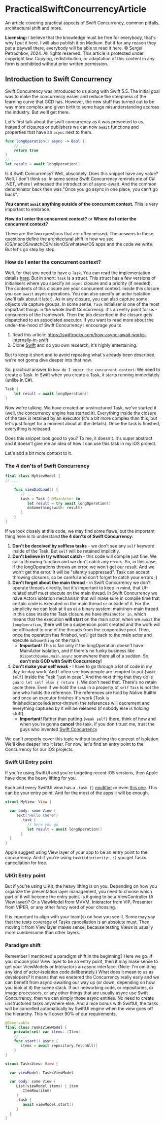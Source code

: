 # PracticalSwiftConcurrencyArticle
An article covering practical aspects of Swift Concurrency, common pitfalls, architectural shift and more.

**Licensing:**
I believe that the knowledge must be free for everybody, that's why I put it here. I will also publish it on Medium. But if for any reason they put a paywall there, everybody will be able to read it here.
© Sergei Petrachkov, 2024. All rights reserved. This article is protected under copyright law. Copying, redistribution, or adaptation of this content in any form is prohibited without prior written permission.

## Introduction to Swift Concurrency

Swift Concurrency was introduced to us along with Swift 5.5. The initial goal was to make the concurrency easier and reduce the steepness of the learning curve that GCD has. However, the new stuff has turned out to be way more complex and given birth to some huge misunderstanding accross the industry. But we'll get there.

Let's first talk about the swift concurrency as it was presented to us. Instead of closures or publishers we can now `await` functions and properties that have an `async` next to them.

```Swift
func longOperation() async -> Bool {
    // ...
    return true
}
// ...
let result = await longOperation()
```

Is it Swift Concurrency? Well, absolutely. Does this snippet have any value? Well, I don't think so.
In some sense Swift Concurrency reminds me of C# .NET, where I witnessed the introduction of async-await. And the common denominator back then was "Once you go async in one place, you can't go back".

**You cannot `await` anything outside of the concurrent context.** 
This is very important to embrace. 

**How do I enter the concurrent context?**
or 
**Where do I enter the concurrent context?**

These are the two questions that are often missed. The answers to these questions define the architectural shift in how we see iOS/macOS/watchOS/visionOS/whateverOS apps and the code we write.
But let's go step by step.

### How do I enter the concurrent context?
Well, for that you need to have a `Task`. You can read the implementation details [here](https://github.com/swiftlang/swift/blob/main/stdlib/public/Concurrency/Task.swift).
But in short: `Task` is a struct. This struct has a few versions of initialisers where you specify an `async` closure and a priority (if needed). The contents of this closure are your concurrent context. Inside this closure you can `await` async operations. You can also specify an actor isolation (we'll talk about it later). As in any closure, you can also capture some objects via capture groups. 
In some sense, `Task` initialiser is one of the most important things in the whole Swift Concurrency. It's an entry point for us - consumers of the framework. Then the job described in the closure gets dispatched to an associated executor. If you want to read more about the under-the-hood of Swift Concurrency I encourage you to:
1) Read this article: https://swiftrocks.com/how-async-await-works-internally-in-swift
2) Clone [Swift](https://github.com/swiftlang/swift/tree/main) and do you own research, it's highly entertaining.

But to keep it short and to avoid repeating what's already been described, we're not gonna dive deeper into that now.

So, practical answer to `how do I enter the concurrent context`:
We need to create a Task. In Swift when you create a Task, it starts running immediately (unlike in C#).

```Swift
Task {
    let result = await longOperation()
}
```

Now we're talking. We have created an unstructured Task, we've started it (well, the concurrency engine has started it). Everything inside the closure of the task is retained by an executor (it's a bit more complex than this, but let's just forget for a moment about all the details). Once the task is finished, everything is released.

Does this snippet look good to you?
To me, it doesn't. It's super abstract and it doesn't give me an idea of how I can use this task in my iOS project.

Let's add a bit more context to it.

### The 4 don'ts of Swift Concurrency

```Swift
final class MyViewModel {
// ...

    func viewDidLoad() {
       // ...
       task = Task { @MainActor in
          let result = try await longOperation()
          doSomething(with: result)
       }
    }
}
```

If we look closely at this code, we may find some flaws, but the important thing here is to understand **the 4 don'ts of Swift Concurrency**:
1) **Don't be deceived by selfless tasks** - we don't see any `self` keyword inside of the Task. But `self` will be retained implicitly.
2) **Don't believe in try without catch** - this code will compile just fine. We call a throwing function and we don't catch any errors. So, in this case, if the longOperations throws an error, we won't get our result. And we won't get the error. It will be "silently suppressed". Task can accept throwing closures, so be careful and don't forget to catch your errors ;)
3) **Don't forget about the main thread** - in Swift Concurrency we don't operate threads directly, but it's important to keep in mind, that UI-related stuff must execute on the main thread. In Swift Concurrency we have Actors isolation mechanism that will make sure in compile time that certain code is executed on the main thread or outside of it. For the simplicity we can look at it as at a binary system: main/non-main thread. In this case inside the Task closure we have `@MainActor in`, which means that the execution **will start** on the main actor, when we `await` the `longOperation`, there will be a suspension point created and the work will be offloaded to one of the threads from the cooperative pool. Then, once the operation has finished, we'll get back to the main actor and execute `doSomething` on the main.
   * **Important!** This is fair only if the longOperation doesn't have MainActor isolation, and if there's no funky business like `DispatchQueue.main.async` somewhere there all of a sudden. So, **don't mix GCD with Swift Concurrency!**
4) **Don't make your self weak** - I have to go through a lot of code in my day-to-day work. And I often see how people are tempted to put `[weak self]` inside the Task "just in case". And the next thing that they do is `guard let self else { return }`. We don't need that. There's no retain cycle there. Even if we hold the `task` in a property of `self` `Task` is not the one who holds the reference. The references are hold by Native.BuiltIn and once an executor finishes it's work (Task is finished/cancelled/error-thrown) the references will decrement and everything captured by it will be released (if nobody else is holding stuff).
   * **Important!** Rather than putting `[weak self]` there, think of how and when you're gonna **cancel** the task. If you don't trust me, trust the guys who invented [Swift Concurrency](https://github.com/swiftlang/swift/blob/c1ff2c339251c8adbdd63a08cb6ae45b339e15bd/stdlib/public/Concurrency/Task.swift#L80)

We can't properly cover this topic without touching the concept of isolation. We'll dive deeper into it later.
For now, let's find an entry point to the Concurrency for our iOS projects.

### Swift UI Entry point

If you're using SwiftUI and you're targeting recent iOS versions, then Apple have done the heavy lifting for you. 

Each and every SwiftUI view has a `.task {}` [modifier](https://developer.apple.com/documentation/swiftui/view/task(priority:_:)) or even [this one](https://developer.apple.com/documentation/swiftui/view/task(id:priority:_:)). This can be your entry point. And for the most of the apps it will be enough. 
```Swift
struct MyView: View {

  var body: some View {
     Text("Hello there")
       .task {
          // here you go
          let result = await longOperation()
       }
  }
}
```

Apple suggest using View layer of your app to be an entry point to the concurrency. And if you're using `task(id:priority:_:)` you get Tasks cancellation for free. 

### UIKit Entry point

But if you're using UIKit, the heavy lifting is on you. Depending on how you organize the presentation layer management, you need to choose which part of it will become the entry point. Is it going to be a ViewController (A View layer)? Or a ViewModel from MVVM, Interactor from VIP, Presenter from VIPER, or any other fancy word of your choosing.

It is important to align with your team(s) on how you see it. Some may say that the tests coverage of Tasks cancellation is an absolute must. Then moving it from View layer makes sense, because testing Views is usually more cumbersome than other layers.

### Paradigm shift

Remember I mentioned a paradigm shift in the beginning? Here we go. 
If you choose your View layer to be an entry point, then it may make sense to get your ViewModels or Interactors an async interface. (Note: I'm omitting any kind of actor-isolation code deliberately.)
What does it mean to us as developers? It means that we enetered the Concurrency really early and we can benefit from async-awaiting our way up (or down, depending on how you look at it) the scene stack. If our networking code, or repositories, or image processors, or any other things that are usually async use Swift Concurrency, then we can simply those async entities. No need to create unstructured tasks anywhere else. And a nice bonus with SwiftUI, the tasks will be cancelled automatically by SwiftUI engine when the view goes off the hierarchy. This will cover 90% of our requirements.

```Swift
@Observable
final class TasksViewModel {
    private(set) var items: [Item]
    // ...
    func start() async {
       items = await repository.fetchAll()
    }
}

struct TasksView: View {

  var viewModel: TasksViewModel

  var body: some View {
     List(viewModel.items) { item
        ItemRow(item)
     }
     .task {
        await viewModel.start()
     }
  }
}
```
